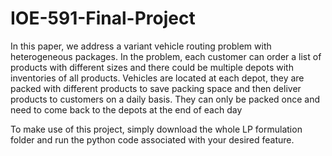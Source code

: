 # IOE-591-Final-Project

In this paper, we address a variant vehicle routing problem with heterogeneous packages. In the problem, each customer can order a list of products with different sizes and there could be multiple depots with inventories of all products. Vehicles are located at each depot, they are packed with different products to save packing space and then deliver products to customers on a daily basis. They can only be packed once and need to come back to the depots at the end of each day

To make use of this project, simply download the whole LP formulation folder and run the python code associated with your desired feature.
